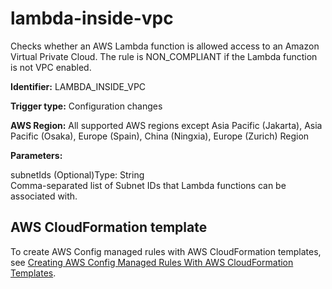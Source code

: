 # lambda\-inside\-vpc<a name="lambda-inside-vpc"></a>

Checks whether an AWS Lambda function is allowed access to an Amazon Virtual Private Cloud\. The rule is NON\_COMPLIANT if the Lambda function is not VPC enabled\. 

**Identifier:** LAMBDA\_INSIDE\_VPC

**Trigger type:** Configuration changes

**AWS Region:** All supported AWS regions except Asia Pacific \(Jakarta\), Asia Pacific \(Osaka\), Europe \(Spain\), China \(Ningxia\), Europe \(Zurich\) Region

**Parameters:**

subnetIds \(Optional\)Type: String  
Comma\-separated list of Subnet IDs that Lambda functions can be associated with\.

## AWS CloudFormation template<a name="w2aac12c31c27b9d369c15"></a>

To create AWS Config managed rules with AWS CloudFormation templates, see [Creating AWS Config Managed Rules With AWS CloudFormation Templates](aws-config-managed-rules-cloudformation-templates.md)\.
